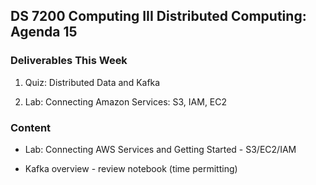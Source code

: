## DS 7200 Computing III Distributed Computing: Agenda 15

### Deliverables This Week

1) Quiz: Distributed Data and Kafka

2) Lab: Connecting Amazon Services: S3, IAM, EC2


### Content

- Lab: Connecting AWS Services and Getting Started - S3/EC2/IAM
 
- Kafka overview - review notebook (time permitting)


